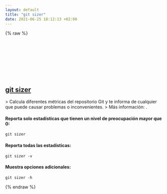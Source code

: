 ```yaml
---
layout: default
title: "git sizer"
date: 2021-06-25 18:12:13 +02:00
---
```

{% raw %}
<h2 id="git-sizer">
  <a href="/es/common/git-sizer.html">git sizer</a> <a href="#git-sizer"><svg class="icon">
    <use href="/assets/images/unicode_sprite.svg#link" />
  </svg></a>
</h2>
> Calcula diferentes métricas del repositorio Git y te informa de cualquier que puede causar problemas o inconvenientes.
> Más información: <https://github.com/github/git-sizer>.

#### Reporta solo estadísticas que tienen un nivel de preocupación mayor que 0:
```shell
git sizer
```
#### Reporta todas las estadísticas:
```shell
git sizer -v
```
#### Muestra opciones adicionales:
```shell
git sizer -h
```
{% endraw %}